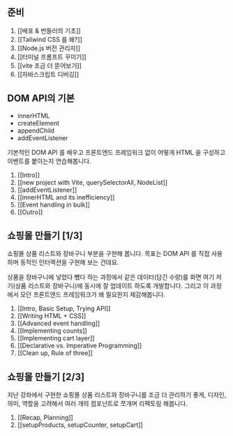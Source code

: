 ## 준비
1. [[배포 & 번들러의 기초]]
2. [[Tailwind CSS 를 왜?]]
3. [[Node.js 버전 관리자]]
4. [[터미널 프롬프트 꾸미기]]
5. [[vite 조금 더 뜯어보기]]
6. [[자바스크립트 디버깅]]


## DOM API의 기본
- innerHTML
- createElement
- appendChild
- addEventListener

기본적인 DOM API 를 배우고 프론트엔드 프레임워크 없이 어떻게 HTML 을 구성하고 이벤트를 붙이는지 연습해봅니다.

1. [[Intro]]
2. [[new project with Vite, querySelectorAll, NodeList]]
3. [[addEventListener]]
4. [[innerHTML and its inefficiency]]
5. [[Event handling in bulk]]
6. [[Outro]]

## 쇼핑몰 만들기 [1/3]
쇼핑몰 상품 리스트와 장바구니 부분을 구현해 봅니다. 목표는 DOM API 를 직접 사용하며 동적인 인터랙션을 구현해 보는 건데요.  
  
상품을 장바구니에 넣었다 뺐다 하는 과정에서 같은 데이터(담긴 수량)를 화면 여기 저기(상품 리스트와 장바구니)에 동시에 잘 업데이트 하도록 개발합니다. 그리고 이 과정에서 모던 프론트엔드 프레임워크가 왜 필요한지 체감해봅니다.

1. [[Intro, Basic Setup, Trying API]]
2. [[Writing HTML + CSS]]
3. [[Advanced event handling]]
4. [[Implementing counts]]
5. [[Implementing cart layer]]
6. [[Declarative vs. Imperative Programming]]
7. [[Clean up, Rule of three]]

## 쇼핑몰 만들기 [2/3]
지난 강좌에서 구현한 쇼핑몰 상품 리스트와 장바구니를 조금 더 관리하기 좋게, 디자인, 의미, 역할을 고려해서 여러 개의 컴포넌트로 쪼개며 리팩토링 해봅니다.

1. [[Recap, Planning]]
2. [[setupProducts, setupCounter, setupCart]]